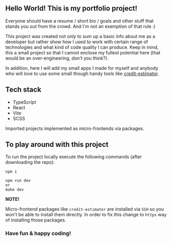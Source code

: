 ## Hello World! This is my portfolio project!

Everyone should have a resume / short bio / goals and other stuff that stands you out from the crowd. And I'm not an
exemption of that rule :)

This project was created not only to sum up a basic info about me as a developer but rather show how I used to work with
certain range of technologies and what kind of code quality I can produce. Keep in mind, this a small project so that I cannot
enclose my fullest potential here (that would be an over-engineering, don't you think?).

In addition, here I will add my small apps I made for myself and anybody who will love to use some small though handy tools like [credit-estimator](https://github.com/RShalman/credit-estimator).

## Tech stack 

- TypeScript
- React
- Vite
- SCSS

Imported projects implemented as micro-frontends via packages.

## To play around with this project

To run the project locally execute the following commands (after downloading the repo):
```
npm i

npm run dev
or
make dev
```

**NOTE!** 

Micro-frontend packages like `credit-estimator` are installed via `SSH` so you won't be able to install them directly.
In order to fix this change to `https` way of installing those packages.

### Have fun & happy coding!
